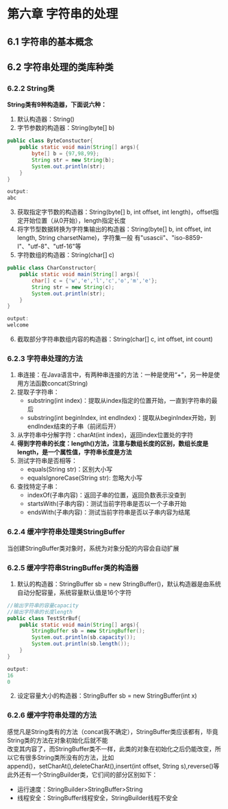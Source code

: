 # 第六章 字符串的处理

## 6.1 字符串的基本概念

## 6.2 字符串处理的类库种类

### 6.2.2 String类
**String类有9种构造器，下面说六种：**
1. 默认构造器：String()
2. 字节参数的构造器：String(byte[] b)
```Java
public class ByteConstuctor{
    public static void main(String[] args){
        byte[] b = {97,98,99};
        String str = new String(b);
        System.out.println(str);
    }
}

output:
abc
```
3. 获取指定字节数的构造器：String(byte[] b, int offset, int length)，offset指定开始位置（从0开始），length指定长度
4. 将字节型数据转换为字符集输出的构造器：String(byte[] b, int offset, int length, String charsetName)，字符集一般
有"usascii"、"iso-8859-I"、"utf-8"、"utf-16"等
5. 字符数组的构造器：String(char[] c)
```Java
public class CharConstructor{
    public static void main(String[] args){
        char[] c = {'w','e','l','c','o','m','e'};
        String str = new String(c);
        System.out.println(str);
    }
}

output:
welcome
```
6. 截取部分字符串数组内容的构造器：String(char[] c, int offset, int count)
  
### 6.2.3 字符串处理的方法
1. 串连接：在Java语言中，有两种串连接的方法：一种是使用“+”，另一种是使用方法函数concat(String)
2. 提取子字符串：
   + substring(int index)：提取从index指定的位置开始，一直到字符串的最后
   + substring(int beginIndex, int endIndex)：提取从beginIndex开始，到endIndex结束的子串（前闭后开）
3. 从字符串中分解字符：charAt(int index)，返回index位置处的字符
4. **得到字符串的长度：length()方法，注意与数组长度的区别，数组长度是length，是一个属性值，字符串长度是方法**
5. 测试字符串是否相等：
   + equals(String str)：区别大小写
   + equalsIgnoreCase(String str): 忽略大小写
6. 查找特定子串：
   + indexOf(子串内容)：返回子串的位置，返回负数表示没查到
   + startsWith(子串内容)：测试当前字符串是否以一个子串开始
   + endsWith(子串内容)：测试当前字符串是否以子串内容为结尾
  
### 6.2.4 缓冲字符串处理类StringBuffer  
当创建StringBuffer类对象时，系统为对象分配的内容会自动扩展
  
### 6.2.5 缓冲字符串StringBuffer类的构造器
1. 默认的构造器：StringBuffer sb = new StringBuffer()，默认构造器是由系统自动分配容量，系统容量默认值是16个字符
```Java
//输出字符串的容量capacity
//输出字符串的长度length
public class TestStrBuf{
    public static void main(String[] args){
        StringBuffer sb = new StringBuffer();
        System.out.println(sb.capacity());
        System.out.println(sb.length());
    }
}

output:
16
0
```
2. 设定容量大小的构造器：StringBuffer sb = new StringBuffer(int x)
  
### 6.2.6 缓冲字符串处理的方法
感觉凡是String类有的方法（concat我不确定），StringBuffer类应该都有，毕竟String类的方法在对象初始化后就不能  
改变其内容了，而StringBuffer类不一样，此类的对象在初始化之后仍能改变，所以它有很多String类所没有的方法，比如  
append()，setCharAt(),deleteCharAt(),insert(int offset, String s),reverse()等  
此外还有一个StringBuilder类，它们间的部分区别如下：  
+ 运行速度：StringBuilder>StringBuffer>String
+ 线程安全：StringBuffer线程安全，StringBuilder线程不安全
